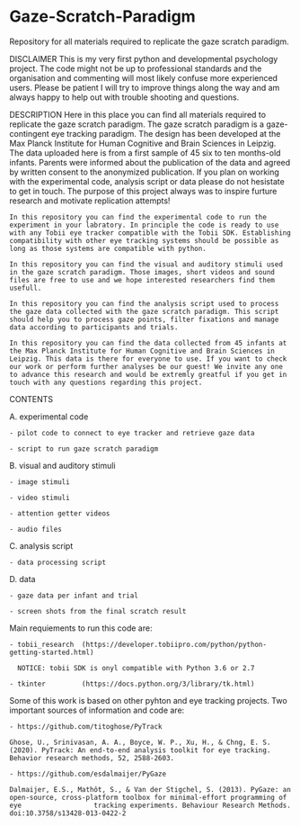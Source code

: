# Gaze-Scratch-Paradigm
Repository for all materials required to replicate the gaze scratch paradigm.

DISCLAIMER
This is my very first python and developmental psychology project. The code might not be up to professional standards and the organisation and commenting will most likely confuse more experienced users. Please be patient I will try to improve things along the way and am always happy to help out with trouble shooting and questions.

DESCRIPTION
Here in this place you can find all materials required to replicate the gaze scratch paradigm. The gaze scratch paradigm is a gaze-contingent eye tracking paradigm. The design has been developed at the Max Planck Institute for Human Cognitive and Brain Sciences in Leipzig. The data uploaded here is from a first sample of 45 six to ten months-old infants. Parents were informed about the publication of the data and agreed by written consent to the anonymized publication. If you plan on working with the experimental code, analysis script or data please do not hesistate to get in touch. The purpose of this project always was to inspire furture research and motivate replication attempts!

    In this repository you can find the experimental code to run the experiment in your labratory. In principle the code is ready to use with any Tobii eye tracker compatible with the Tobii SDK. Establishing compatibility with other eye tracking systems should be possible as long as those systems are compatible with python. 

    In this repository you can find the visual and auditory stimuli used in the gaze scratch paradigm. Those images, short videos and sound files are free to use and we hope interested researchers find them usefull.

    In this repository you can find the analysis script used to process the gaze data collected with the gaze scratch paradigm. This script should help you to process gaze points, filter fixations and manage data according to participants and trials. 

    In this repository you can find the data collected from 45 infants at the Max Planck Institute for Human Cognitive and Brain Sciences in Leipzig. This data is there for everyone to use. If you want to check our work or perform further analyses be our guest! We invite any one to advance this research and would be extremly greatful if you get in touch with any questions regarding this project. 

CONTENTS

A. experimental code

    - pilot code to connect to eye tracker and retrieve gaze data
    
    - script to run gaze scratch paradigm
  
B. visual and auditory stimuli

    - image stimuli
    
    - video stimuli
    
    - attention getter videos
    
    - audio files

C. analysis script

    - data processing script 

D. data 

    - gaze data per infant and trial
    
    - screen shots from the final scratch result
 
Main requiements to run this code are:

    - tobii_research  (https://developer.tobiipro.com/python/python-getting-started.html)
    
      NOTICE: tobii SDK is onyl compatible with Python 3.6 or 2.7
      
    - tkinter         (https://docs.python.org/3/library/tk.html)

Some of this work is based on other pyhton and eye tracking projects. Two important sources of information and code are:

    - https://github.com/titoghose/PyTrack
    
    Ghose, U., Srinivasan, A. A., Boyce, W. P., Xu, H., & Chng, E. S. (2020). PyTrack: An end-to-end analysis toolkit for eye tracking. Behavior research methods, 52, 2588-2603.
    
    - https://github.com/esdalmaijer/PyGaze
    
    Dalmaijer, E.S., Mathôt, S., & Van der Stigchel, S. (2013). PyGaze: an open-source, cross-platform toolbox for minimal-effort programming of eye                  tracking experiments. Behaviour Research Methods. doi:10.3758/s13428-013-0422-2
      
      
